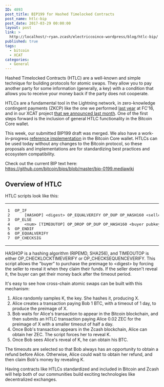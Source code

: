 ```yaml
---
ID: 4893
post_title: BIP199 for Hashed Timelocked Contracts
post_name: htlc-bip
post_date: 2017-03-29 00:00:00
layout: post
link: >
  http://localhost/~ryan.zcash/electriccoinco-wordpress/blog/htlc-bip/
published: true
tags:
  - bitcoin
  - XCAT
categories:
  - General
---
```

<p>Hashed Timelocked Contracts (HTLC) are a well-known and simple technique for building protocols for atomic swaps. They allow you to pay another party for some information (generally, a key) with a condition that allows you to receive your money back if the party does not cooperate.</p>
<p>HTLCs are a fundamental tool in the Lightning network, in zero-knowledge contingent payments (ZKCP) like the one we performed <a class="reference external" href="/blog/science-roundup">last year</a> at FC'16, and in our XCAT project <a class="reference external" href="/blog/the-near-future-of-zcash">that we announced last month</a>. One of the first steps forward is the inclusion of general HTLC functionality in the Bitcoin Core wallet.</p>
<p>This week, our submitted BIP199 draft was merged. We also have a work-in-progress <a class="reference external" href="https://github.com/bitcoin/bitcoin/pull/7601">reference implementation</a> in the Bitcoin Core wallet. HTLCs can be used today without any changes to the Bitcoin protocol, so these proposals and implementations are for standardizing best practices and ecosystem compatibility.</p>
<p>Check out the current BIP text here: <a class="reference external" href="https://github.com/bitcoin/bips/blob/master/bip-0199.mediawiki">https://github.com/bitcoin/bips/blob/master/bip-0199.mediawiki</a></p>
<div class="section" id="overview-of-htlc">
<h2>Overview of HTLC</h2>
<p>HTLC scripts look like this:</p>
<table class="codehilitetable">
<tr>
<td class="linenos">
<div class="linenodiv">
<pre>1
2
3
4
5
6
7</pre>
</div>
</td>
<td class="code">
<div class="codehilite">
<pre><span/>OP_IF
    [HASHOP] &lt;digest&gt; OP_EQUALVERIFY OP_DUP OP_HASH160 &lt;seller pubkey hash&gt;
OP_ELSE
    &lt;num&gt; [TIMEOUTOP] OP_DROP OP_DUP OP_HASH160 &lt;buyer pubkey hash&gt;
OP_ENDIF
OP_EQUALVERIFY
OP_CHECKSIG
</pre>
</div>
</td>
</tr>
</table>
<p>HASHOP is a hashing algorithm (RIPEMD, SHA256), and TIMEOUTOP is either OP_CHECKLOCKTIMEVERIFY or OP_CHECKSEQUENCEVERIFY. This script allows the "buyer" to purchase the preimage to &lt;digest&gt; by forcing the seller to reveal it when they claim their funds. If the seller doesn't reveal it, the buyer can get their money back after the timeout period.</p>
<p>It's easy to see how cross-chain atomic swaps can be built with this mechanism:</p>
<ol class="arabic simple">
<li>Alice randomly samples K, the key. She hashes it, producing X.</li>
<li>Alice creates a transaction paying Bob 1 BTC, with a timeout of 1 day, to produce the preimage of X.</li>
<li>Bob waits for Alice's transaction to appear in the Bitcoin blockchain, and then submits an HTLC transaction paying Alice 0.02 ZEC for the preimage of X with a smaller timeout of half a day.</li>
<li>Once Bob's transaction appears in the Zcash blockchain, Alice can obtain her ZEC. The script forces her to reveal K.</li>
<li>Once Bob sees Alice's reveal of K, he can obtain his BTC.</li>
</ol>
<p>The timeouts are selected so that Bob always has an opportunity to obtain a refund before Alice. Otherwise, Alice could wait to obtain her refund, and then claim Bob's money by revealing K.</p>
<p>Having contracts like HTLCs standardized and included in Bitcoin and Zcash will help both of our communities build exciting technologies like decentralized exchanges.</p>
</div>
